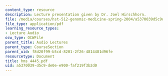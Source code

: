 ```yaml
---
content_type: resource
description: Lecture presentation given by Dr. Joel Hirschhorn.
file: /media/courses/hst-512-genomic-medicine-spring-2004/a5370039d5c9de0ee900faf219f3b2d0_hms_4445.pdf
file_type: application/pdf
learning_resource_types:
- Lecture Audio
ocw_type: OCWFile
parent_title: Audio Lectures
parent_type: CourseSection
parent_uid: f8d20f99-b5cd-8201-2f26-4814481d96fe
resourcetype: Document
title: hms_4445.pdf
uid: a5370039-d5c9-de0e-e900-faf219f3b2d0
---
```

